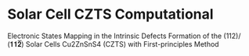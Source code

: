 # Solar Cell CZTS Computational
Electronic States Mapping in the Intrinsic Defects Formation of the (112)/ (𝟏𝟏𝟐̅̅̅̅̅̅) Solar Cells Cu2ZnSnS4 (CZTS) with First-principles Method
